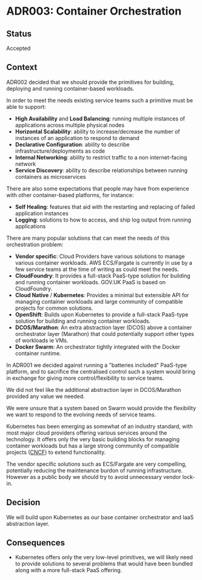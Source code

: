 # ADR003: Container Orchestration

## Status

Accepted

## Context

ADR002 decided that we should provide the primitives for building, deploying and running container-based workloads.

In order to meet the needs existing service teams such a primitive must be able to support:

* **High Availability** and **Load Balancing**: running multiple instances of applications across multiple physical nodes
* **Horizontal Scalability**: ability to increase/decrease the number of instances of an application to respond to demand
* **Declarative Configuration**: ability to describe infrastructure/deployments as code
* **Internal Networking**: ability to restrict traffic to a non internet-facing network
* **Service Discovery**: ability to describe relationships between running containers as microservices

There are also some expectations that people may have from experience with other container-based platforms, for instance:

* **Self Healing**: features that aid with the restarting and replacing of failed application instances
* **Logging**: solutions to how to access, and ship log output from running applications

There are many popular solutions that can meet the needs of this orchestration problem:

* **Vendor specific**: Cloud Providers have various solutions to manage various container workloads. AWS ECS/Fargate is currently in use by a few service teams at the time of writing as could meet the needs.
* **CloudFoundry**: It provides a full-stack PaaS-type solution for building and running container workloads. GOV.UK PaaS is based on CloudFoundry.
* **Cloud Native** / **Kubernetes**: Provides a minimal but extensible API for managing container workloads and large community of compatible projects for common solutions.
* **OpenShift**: Builds upon Kubernetes to provide a full-stack PaaS-type solution for building and running container workloads.
* **DCOS/Marathon**: An extra abstraction layer (DCOS) above a container orchestrator layer (Marathon) that could potentially support other types of workloads ie VMs.
* **Docker Swarm**: An orchestrator tightly integrated with the Docker container runtime.

In ADR001 we decided against running a "batteries included" PaaS-type platform, and to sacrifice the centralised control such a system would bring in exchange for giving more control/flexibility to service teams.

We did not feel like the additional abstraction layer in DCOS/Marathon provided any value we needed.

We were unsure that a system based on Swarm would provide the flexibility we want to respond to the evolving needs of service teams.

Kubernetes has been emerging as somewhat of an industry standard, with most major cloud providers offering various services around the technology. It offers only the very basic building blocks for managing container workloads but has a large strong community of compatible projects ([CNCF](https://landscape.cncf.io/)) to extend functionality.

The vendor specific solutions such as ECS/Fargate are very compelling, potentially reducing the maintenance burdon of running infrastructure. However as a public body we should try to avoid unnecessary vendor lock-in.

## Decision

We will build upon Kubernetes as our base container orchestrator and IaaS abstraction layer.

## Consequences

* Kubernetes offers only the very low-level primitives, we will likely need to provide solutions to several problems that would have been bundled along with a more full-stack PaaS offering.
